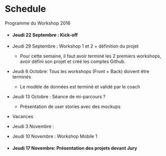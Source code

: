 # Schedule
Programme du Workshop 2016

* #### Jeudi 22 Septembre : Kick-off

* Jeudi 29 Septembre : Workshop 1 et 2 + définition du projet

  * Pour cette semaine, il faut avoir terminé les 2 premiers workshops, avoir défini son projet et créé les comptes Github.

* Jeudi 6 Octobre: Tous les workshops (Front + Back) doivent être terminés
  * Le modèle de données est terminé et validé par le coach

* Jeudi 13 Octobre : Séance de mi-parcours ?
  * Présentation de user stories avec des mockups

* Vacances

*  Jeudi 3 Novembre :

* Jeudi 10 Novembre : Workshop Mobile 1

* #### Jeudi 17 Novembre: Présentation des projets devant Jury
